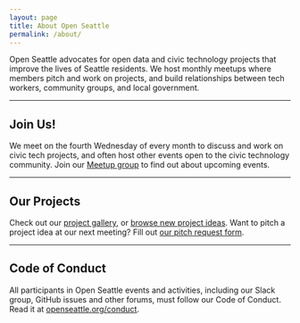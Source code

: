 ```yaml
---
layout: page
title: About Open Seattle
permalink: /about/
---
```


Open Seattle advocates for open data and civic technology projects that improve the lives of Seattle residents. We host monthly meetups where members pitch and work on projects, and build relationships between tech workers, community groups, and local government.

---

## Join Us!

We meet on the fourth Wednesday of every month to discuss and work on civic tech projects, and often host other events open to the civic technology community. Join our [Meetup group](http://www.meetup.com/openseattle/) to find out about upcoming events.  

---

## Our Projects

Check out our [project gallery](/projects), or [browse new project ideas](https://github.com/openseattle/project-ideas/issues). Want to pitch a project idea at our next meeting? Fill out [our pitch request form](https://docs.google.com/forms/d/e/1FAIpQLSdJ8Pt6AbuVoGmKqz7M784XF7BXoAhwWygDN_wLW1U6Rwuonw/viewform?usp=sf_link).

---

## Code of Conduct

All participants in Open Seattle events and activities, including our Slack group, GitHub issues and other forums, must follow our Code of Conduct. Read it at [openseattle.org/conduct]({{site.baseurl}}/conduct).
